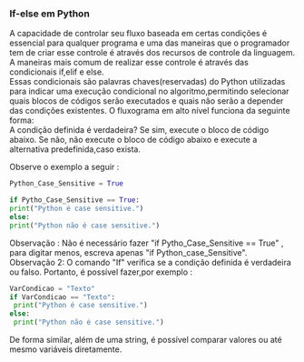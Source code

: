 ### If-else em Python
  
  A capacidade de controlar seu fluxo baseada em certas condições é essencial para qualquer programa e uma das maneiras que o programador tem de criar esse controle é através dos recursos de controle da linguagem. A maneiras mais comum de realizar esse controle é através das condicionais if,elif e else.  
  Essas condicionais são palavras chaves(reservadas) do Python utilizadas para indicar uma execução condicional no algoritmo,permitindo selecionar quais blocos de códigos serão executados e quais não serão a depender das condições existentes. O fluxograma em alto nível funciona da seguinte forma:  
  A condição definida é verdadeira? Se sim, execute o bloco de código abaixo. Se não, não execute o bloco de código abaixo e execute a alternativa predefinida,caso exista.  
    
  Observe o exemplo a seguir :
  ```python
Python_Case_Sensitive = True  
  
if Pytho_Case_Sensitive == True:  
  print("Python é case sensitive.")
else:
  print("Python não é case sensitive.")
```
  
Observação : Não é necessário fazer "if Pytho_Case_Sensitive == True" , para digitar menos, escreva apenas "if Python_case_Sensitive".  
Observação 2: O comando "If" verifica se a condição definida é verdadeira ou falso. Portanto, é possível fazer,por exemplo :  
  ```python
VarCondicao = "Texto"  
if VarCondicao == "Texto":  
   print("Python é case sensitive.")
else:
   print("Python não é case sensitive.")
```  
De forma similar, além de uma string, é possível comparar valores ou até mesmo variáveis diretamente.
